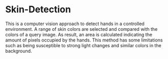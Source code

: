 # Skin-Detection

This is a computer vision approach to detect hands in a controlled environment. 
A range of skin colors are selected and compared with the colors of a query image. 
As result, an area is calculated indicating the amount of pixels occupied by the hands.
This method has some limitations such as being susceptible to strong light changes and similar colors in the background. 

